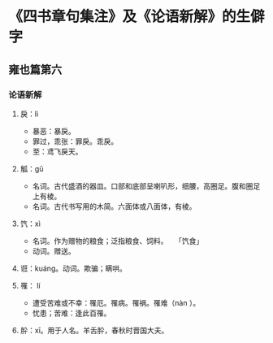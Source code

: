 # 《四书章句集注》及《论语新解》的生僻字

## 雍也篇第六

### 论语新解

1. 戾：lì
    * 暴恶：暴戾。 
    * 罪过，乖张：罪戾。乖戾。 
    * 至：鸢飞戾天。

2. 觚：gū
    * 名词。古代盛酒的器皿。口部和底部呈喇叭形，细腰，高圈足。腹和圈足上有棱。
    * 名词。古代书写用的木简。六面体或八面体，有棱。

3. 饩：xì
    * 名词。作为赠物的粮食；泛指粮食、饲料。 「饩食」
    * 动词。赠送。

4. 诳：kuáng。动词。欺骗；瞒哄。

5. 罹： lí 
    * 遭受苦难或不幸：罹厄。罹病。罹祸。罹难（nàn ）。 
    * 忧患；苦难：逢此百罹。 

6. 肸：xī。用于人名。羊舌肸，春秋时晋国大夫。
